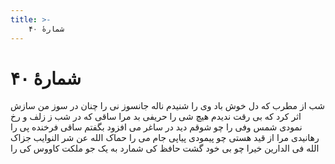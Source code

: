 ```yaml
---
title: >-
    شمارهٔ ۴۰
---
```

# شمارهٔ ۴۰

شب از مطرب که دل خوش باد وی را
شنیدم ناله جانسوز نى را
چنان در سوز من سازش اثر کرد
که بى رقت ندیدم هیچ شی را
حریفى بد مرا ساقى که در شب
ز زلف و رخ نمودى شمس وفى را
چو شوقم دید در ساغر مى افزود
بگفتم ساقى فرخنده پى را
رهانیدى مرا از قید هستى
چو پیمودى پیاپى جام مى را
حماک الله عن شر النوایب
جزاک الله فى الدارین خیرا
چو بی خود گشت حافظ کى شمارد
به یک جو ملکت کاووس کى را
